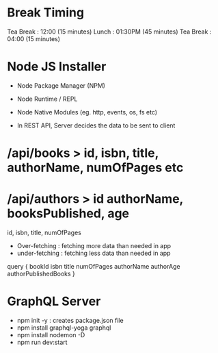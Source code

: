 # Break Timing

Tea Break : 12:00 (15 minutes)
Lunch : 01:30PM (45 minutes)
Tea Break : 04:00 (15 minutes)

# Node JS Installer

- Node Package Manager (NPM)
- Node Runtime / REPL
- Node Native Modules (eg. http, events, os, fs etc)

- In REST API, Server decides the data to be sent to client

# /api/books > id, isbn, title, authorName, numOfPages etc

# /api/authors > id authorName, booksPublished, age

id, isbn, title, numOfPages

- Over-fetching : fetching more data than needed in app
- under-fetching : fetching less data than needed in app

query {
bookId
isbn
title
numOfPages
authorName
authorAge
authorPublishedBooks
}

# GraphQL Server

- npm init -y : creates package.json file
- npm install graphql-yoga graphql
- npm install nodemon -D
- npm run dev:start
